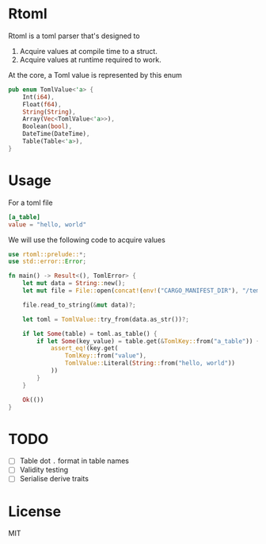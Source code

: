 # Rtoml

Rtoml is a toml parser that's designed to

1. Acquire values at compile time to a struct.
2. Acquire values at runtime required to work. 

At the core, a Toml value is represented by this enum
```rust
pub enum TomlValue<'a> {
    Int(i64),
    Float(f64),
    String(String),
    Array(Vec<TomlValue<'a>>),
    Boolean(bool),
    DateTime(DateTime),
    Table(Table<'a>),
}
```

# Usage 

For a toml file
```toml
[a_table]
value = "hello, world"
```
We will use the following code to acquire values
```rust
use rtoml::prelude::*;
use std::error::Error;

fn main() -> Result<(), TomlError> {
    let mut data = String::new();
    let mut file = File::open(concat!(env!("CARGO_MANIFEST_DIR"), "/templates/test.toml"))?;

    file.read_to_string(&mut data)?;

    let toml = TomlValue::try_from(data.as_str())?;

    if let Some(table) = toml.as_table() {
        if let Some(key_value) = table.get(&TomlKey::from("a_table")) {
            assert_eq!(key.get(
                TomlKey::from("value"),
                TomlValue::Literal(String::from("hello, world"))
            ))
        }
    }

    Ok(())
}
```

# TODO
- [ ] Table dot `.` format in table names
- [ ] Validity testing
- [ ] Serialise derive traits

# License
MIT
